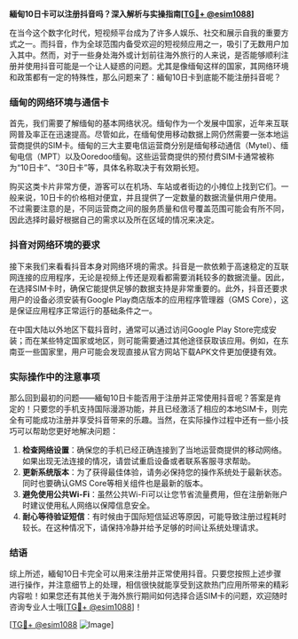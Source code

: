 **緬甸10日卡可以注册抖音吗？深入解析与实操指南[[TG💪+ @esim1088](https://t.me/s/esim1088)]**

在当今这个数字化时代，短视频平台成为了许多人娱乐、社交和展示自我的重要方式之一。而抖音，作为全球范围内备受欢迎的短视频应用之一，吸引了无数用户加入其中。然而，对于一些身处海外或计划前往海外旅行的人来说，是否能够顺利注册并使用抖音可能是一个让人疑惑的问题。尤其是像缅甸这样的国家，其网络环境和政策都有一定的特殊性，那么问题来了：緬甸10日卡到底能不能注册抖音呢？

### 缅甸的网络环境与通信卡

首先，我们需要了解缅甸的基本网络状况。缅甸作为一个发展中国家，近年来互联网普及率正在迅速提高。尽管如此，在缅甸使用移动数据上网仍然需要一张本地运营商提供的SIM卡。缅甸的三大主要电信运营商分别是缅甸移动通信（Mytel）、缅甸电信（MPT）以及Ooredoo缅甸。这些运营商提供的预付费SIM卡通常被称为“10日卡”、“30日卡”等，具体名称取决于有效期长短。

购买这类卡片非常方便，游客可以在机场、车站或者街边的小摊位上找到它们。一般来说，10日卡的价格相对便宜，并且提供了一定数量的数据流量供用户使用。不过需要注意的是，不同运营商之间的服务质量和信号覆盖范围可能会有所不同，因此选择时最好根据自己的需求以及所在区域的情况来决定。

### 抖音对网络环境的要求

接下来我们来看看抖音本身对网络环境的需求。抖音是一款依赖于高速稳定的互联网连接的应用程序，无论是视频上传还是观看都需要消耗较多的数据流量。因此，在选择SIM卡时，确保它能提供足够的数据支持是非常重要的。此外，抖音还要求用户的设备必须安装有Google Play商店版本的应用程序管理器（GMS Core），这是保证应用程序正常运行的基础条件之一。

在中国大陆以外地区下载抖音时，通常可以通过访问Google Play Store完成安装；而在某些特定国家或地区，则可能需要通过其他途径获取该应用。例如，在东南亚一些国家里，用户可能会发现直接从官方网站下载APK文件更加便捷有效。

### 实际操作中的注意事项

那么回到最初的问题——緬甸10日卡能否用于注册并正常使用抖音呢？答案是肯定的！只要您的手机支持国际漫游功能，并且已经激活了相应的本地SIM卡，则完全有可能成功注册并享受抖音带来的乐趣。当然，在实际操作过程中还有一些小技巧可以帮助您更好地解决问题：

1. **检查网络设置**：确保您的手机已经正确连接到了当地运营商提供的移动网络。如果出现无法连接的情况，请尝试重启设备或者联系客服寻求帮助。
2. **更新系统版本**：为了获得最佳体验，请务必保持您的操作系统处于最新状态。同时也要确认GMS Core等相关组件也是最新的版本。
3. **避免使用公共Wi-Fi**：虽然公共Wi-Fi可以让您节省流量费用，但在注册新账户时建议使用私人网络以保障信息安全。
4. **耐心等待验证短信**：有时候由于国际短信延迟等原因，可能导致注册过程耗时较长。在这种情况下，请保持冷静并给予足够的时间让系统处理请求。

### 结语

综上所述，緬甸10日卡完全可以用来注册并正常使用抖音。只要您按照上述步骤进行操作，并注意细节上的处理，相信很快就能享受到这款热门应用所带来的精彩内容啦！如果您还有其他关于海外旅行期间如何选择合适SIM卡的问题，欢迎随时咨询专业人士哦[[TG💪+ @esim1088](https://t.me/s/esim1088)]！

[[TG💪+ @esim1088](https://t.me/s/esim1088) ![Image](https://i.postimg.cc/4NQfJmqS/Snipaste-2025-05-13-00-14-12.png)]